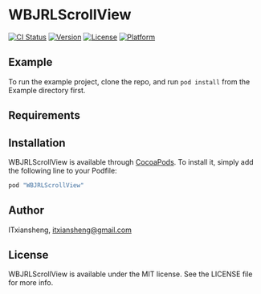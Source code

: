 # WBJRLScrollView

[![CI Status](http://img.shields.io/travis/ITxiansheng/WBJRLScrollView.svg?style=flat)](https://travis-ci.org/ITxiansheng/WBJRLScrollView)
[![Version](https://img.shields.io/cocoapods/v/WBJRLScrollView.svg?style=flat)](http://cocoapods.org/pods/WBJRLScrollView)
[![License](https://img.shields.io/cocoapods/l/WBJRLScrollView.svg?style=flat)](http://cocoapods.org/pods/WBJRLScrollView)
[![Platform](https://img.shields.io/cocoapods/p/WBJRLScrollView.svg?style=flat)](http://cocoapods.org/pods/WBJRLScrollView)

## Example

To run the example project, clone the repo, and run `pod install` from the Example directory first.

## Requirements

## Installation

WBJRLScrollView is available through [CocoaPods](http://cocoapods.org). To install
it, simply add the following line to your Podfile:

```ruby
pod "WBJRLScrollView"
```

## Author

ITxiansheng, itxiansheng@gmail.com

## License

WBJRLScrollView is available under the MIT license. See the LICENSE file for more info.

